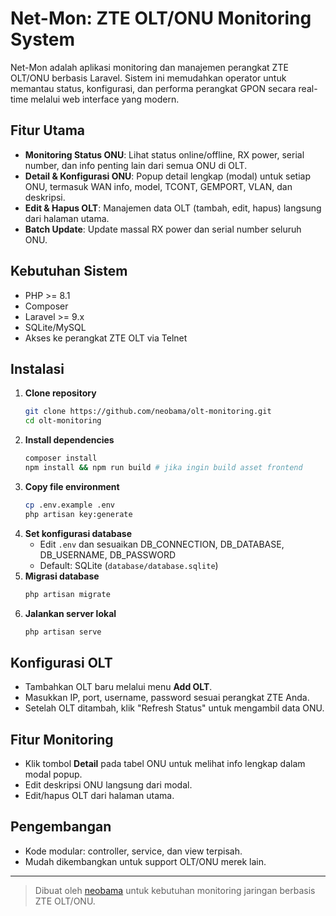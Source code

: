 # Net-Mon: ZTE OLT/ONU Monitoring System

Net-Mon adalah aplikasi monitoring dan manajemen perangkat ZTE OLT/ONU berbasis Laravel. Sistem ini memudahkan operator untuk memantau status, konfigurasi, dan performa perangkat GPON secara real-time melalui web interface yang modern.

## Fitur Utama
- **Monitoring Status ONU**: Lihat status online/offline, RX power, serial number, dan info penting lain dari semua ONU di OLT.
- **Detail & Konfigurasi ONU**: Popup detail lengkap (modal) untuk setiap ONU, termasuk WAN info, model, TCONT, GEMPORT, VLAN, dan deskripsi.
- **Edit & Hapus OLT**: Manajemen data OLT (tambah, edit, hapus) langsung dari halaman utama.
- **Batch Update**: Update massal RX power dan serial number seluruh ONU.

## Kebutuhan Sistem
- PHP >= 8.1
- Composer
- Laravel >= 9.x
- SQLite/MySQL
- Akses ke perangkat ZTE OLT via Telnet

## Instalasi
1. **Clone repository**
   ```bash
   git clone https://github.com/neobama/olt-monitoring.git
   cd olt-monitoring
   ```
2. **Install dependencies**
   ```bash
   composer install
   npm install && npm run build # jika ingin build asset frontend
   ```
3. **Copy file environment**
   ```bash
   cp .env.example .env
   php artisan key:generate
   ```
4. **Set konfigurasi database**
   - Edit `.env` dan sesuaikan DB_CONNECTION, DB_DATABASE, DB_USERNAME, DB_PASSWORD
   - Default: SQLite (`database/database.sqlite`)
5. **Migrasi database**
   ```bash
   php artisan migrate
   ```
6. **Jalankan server lokal**
   ```bash
   php artisan serve
   ```

## Konfigurasi OLT
- Tambahkan OLT baru melalui menu **Add OLT**.
- Masukkan IP, port, username, password sesuai perangkat ZTE Anda.
- Setelah OLT ditambah, klik "Refresh Status" untuk mengambil data ONU.

## Fitur Monitoring
- Klik tombol **Detail** pada tabel ONU untuk melihat info lengkap dalam modal popup.
- Edit deskripsi ONU langsung dari modal.
- Edit/hapus OLT dari halaman utama.

## Pengembangan
- Kode modular: controller, service, dan view terpisah.
- Mudah dikembangkan untuk support OLT/ONU merek lain.


---

> Dibuat oleh [neobama](https://github.com/neobama) untuk kebutuhan monitoring jaringan berbasis ZTE OLT/ONU.

